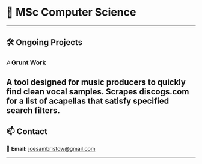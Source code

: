 # 👋 MSc Computer Science  
---

## 🛠️ **Ongoing Projects**  

### 🎶 **Grunt Work**  
A tool designed for music producers to quickly find clean vocal samples. Scrapes **discogs.com** for a list of acapellas that satisfy specified search filters. 
---

## 📫 **Contact**  
📧 **Email:** [joesambristow@gmail.com](mailto:joesambristow@gmail.com)  

---

<!--
**bristowsoundsgood/bristowsoundsgood** is a ✨ _special_ ✨ repository because its `README.md` (this file) appears on your GitHub profile.

Here are some ideas to get you started:

- 🔭 I’m currently working on ...
- 🌱 I’m currently learning ...
- 👯 I’m looking to collaborate on ...
- 🤔 I’m looking for help with ...
- 💬 Ask me about ...
- 📫 How to reach me: ...
- 😄 Pronouns: ...
- ⚡ Fun fact: ...
-->
